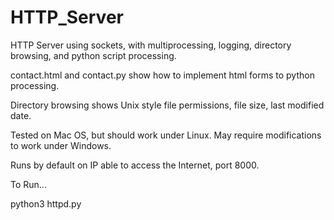# HTTP_Server
HTTP Server using sockets, with multiprocessing, logging, directory browsing, and python script processing.

contact.html and contact.py show how to implement html forms to python processing.

Directory browsing shows Unix style file permissions, file size, last modified date.

Tested on Mac OS, but should work under Linux. May require modifications to work under Windows.

Runs by default on IP able to access the Internet, port 8000.

To Run...

python3 httpd.py
